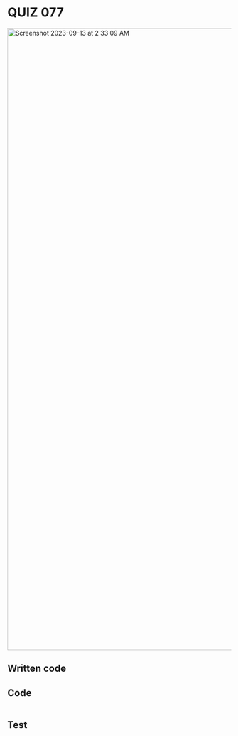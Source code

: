 # QUIZ 077

<img width="1396" alt="Screenshot 2023-09-13 at 2 33 09 AM" src="https://github.com/Madaniarias/Year-2/assets/111761417/ce9e8ac7-ec34-4872-a9dc-139e72d670a3">

## Written code

## Code

```.py


```

## Test
